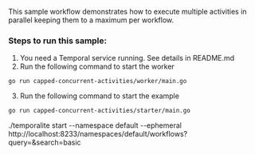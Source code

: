 This sample workflow demonstrates how to execute multiple activities in parallel keeping them to a maximum per workflow.

### Steps to run this sample:

1. You need a Temporal service running. See details in README.md
2. Run the following command to start the worker

```
go run capped-concurrent-activities/worker/main.go
```

3. Run the following command to start the example

```
go run capped-concurrent-activities/starter/main.go
```

./temporalite start --namespace default --ephemeral
http://localhost:8233/namespaces/default/workflows?query=&search=basic
